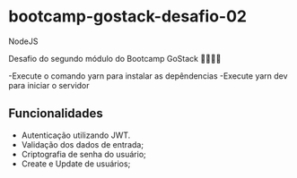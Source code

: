 # bootcamp-gostack-desafio-02
NodeJS

Desafio do segundo módulo do Bootcamp GoStack 🚀👨🏻‍🚀

-Execute o comando yarn para instalar as depêndencias
-Execute yarn dev para iniciar o servidor

## Funcionalidades
* Autenticação utilizando JWT.
* Validação dos dados de entrada;
* Criptografia de senha do usuário;
* Create e Update de usuários;
